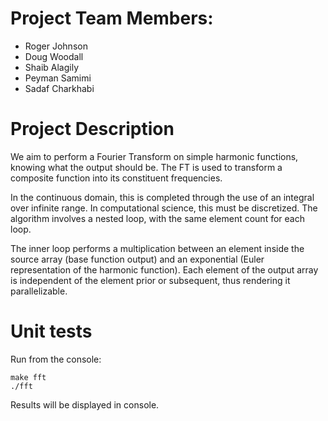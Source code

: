 # Project Team Members:
- Roger Johnson
- Doug Woodall
- Shaib Alagily
- Peyman Samimi
- Sadaf Charkhabi

# Project Description
We aim to perform a Fourier Transform on simple harmonic functions, knowing what the output should be. The FT is used to transform a composite function into its constituent frequencies.

In the continuous domain, this is completed through the use of an integral over infinite range. In computational science, this must be discretized. The algorithm involves a nested loop, with the same element count for each loop.

The inner loop performs a multiplication between an element inside the source array (base function output) and an exponential (Euler representation of the harmonic function). Each element of the output array is independent of the element prior or subsequent, thus rendering it parallelizable.

# Unit tests
Run from the console:

```
make fft
./fft
```

Results will be displayed in console.